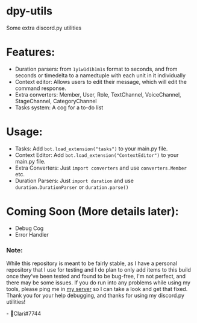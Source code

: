 # dpy-utils
Some extra discord.py utilities

# Features:
* Duration parsers: from `1y1w1d1h1m1s` format to seconds, and from seconds or timedelta to a namedtuple with each unit in it individually
* Context editor: Allows users to edit their message, which will edit the command response.
* Extra converters: Member, User, Role, TextChannel, VoiceChannel, StageChannel, CategoryChannel
* Tasks system: A cog for a to-do list

# Usage:
* Tasks: Add `bot.load_extension("tasks")` to your main.py file.
* Context Editor: Add `bot.load_extension("ContextEditor")` to your main.py file.
* Extra Converters: Just `import converters` and use `converters.Member` etc.
* Duration Parsers: Just `import duration` and use `duration.DurationParser` or `duration.parse()`

# Coming Soon (More details later):
* Debug Cog
* Error Handler



### Note:
While this repository is meant to be fairly stable, as I have a personal repository that I use for testing and I do plan to only add items to this build once they've been tested and found to be bug-free, I'm not perfect, and there may be some issues. If you do run into any problems while using my tools, please ping me in [my server](https://discord.gg/EQkDnBS) so I can take a look and get that fixed. 
Thank you for your help debugging, and thanks for using my discord.py utilities!

\- 💜Clari#7744

